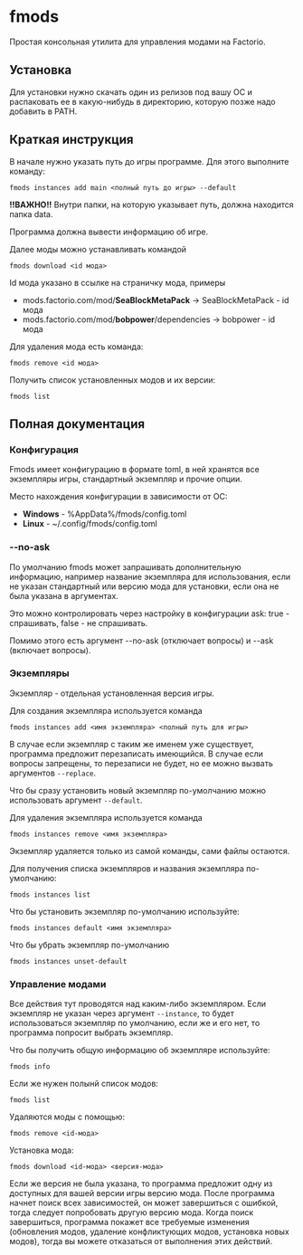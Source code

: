 # fmods
Простая консольная утилита для управления модами на Factorio.

## Установка
Для установки нужно скачать один из релизов под вашу ОС и распаковать ее в какую-нибудь в директорию, которую позже надо добавить в PATH.

## Краткая инструкция
В начале нужно указать путь до игры программе.
Для этого выполните команду:
```shell
fmods instances add main <полный путь до игры> --default
```
**!!ВАЖНО!!** Внутри папки, на которую указывает путь, должна находится папка data.

Программа должна вывести информацию об игре.

Далее моды можно устанавливать командой
```shell
fmods download <id мода>
```
Id мода указано в ссылке на страничку мода, примеры
- mods.factorio.com/mod/**SeaBlockMetaPack** -> SeaBlockMetaPack - id мода 
- mods.factorio.com/mod/**bobpower**/dependencies -> bobpower - id мода

Для удаления мода есть команда:
```shell
fmods remove <id мода>
```

Получить список установленных модов и их версии:
```shell
fmods list
```

## Полная документация

### Конфигурация
Fmods имеет конфигурацию в формате toml, в ней хранятся все экземпляры игры, стандартный экземпляр и прочие опции.

Место нахождения конфигурации в зависимости от ОС:
- **Windows** - %AppData%/fmods/config.toml
- **Linux** - ~/.config/fmods/config.toml

### --no-ask
По умолчанию fmods может запрашивать дополнительную информацию, например название экземпляра для использования, если не указан стандартный или версию мода для установки, если она не была указана в аргументах.

Это можно контролировать через настройку в конфигурации ask: true - спрашивать, false - не спрашивать.

Помимо этого есть аргумент --no-ask (отключает вопросы) и --ask (включает вопросы).

### Экземпляры
Экземпляр - отдельная установленная версия игры.

Для создания экземпляра используется команда
```shell
fmods instances add <имя экземпляра> <полный путь для игры>
```

В случае если экземпляр с таким же именем уже существует, программа предложит перезаписать имеющийся.
В случае если вопросы запрещены, то перезаписи не будет, но ее можно вызвать аргументов `--replace`.

Что бы сразу установить новый экземпляр по-умолчанию можно использовать аргумент `--default`.

Для удаления экземпляра используется команда
```shell
fmods instances remove <имя экземпляра>
```

Экземпляр удаляется только из самой команды, сами файлы остаются.

Для получения списка экземпляров и названия экземпляра по-умолчанию:
```shell
fmods instances list
```

Что бы установить экземпляр по-умолчанию используйте:
```shell
fmods instances default <имя экземпляра>
```
Что бы убрать экземпляр по-умолчанию
```shell
fmods instances unset-default
```

### Управление модами
Все действия тут проводятся над каким-либо экземпляром.
Если экземпляр не указан через аргумент `--instance`,
то будет использоваться экземпляр по умолчанию, если же и его нет, то программа попросит выбрать экземпляр.

Что бы получить общую информацию об экземпляре используйте:
```shell
fmods info
```

Если же нужен полынй список модов:
```shell
fmods list
```

Удаляются моды с помощью:
```shell
fmods remove <id-мода>
```

Установка мода:
```shell
fmods download <id-мода> <версия-мода>
```

Если же версия не была указана, то программа предложит одну из доступных для вашей версии игры версию мода.
После программа начнет поиск всех зависимостей, он может завершиться с ошибкой, тогда следует попробовать другую версию мода.
Когда поиск завершиться, программа покажет все требуемые изменения (обновления модов, удаление конфликтующих модов, установка новых модов),
тогда вы можете отказаться от выполнения этих действий.